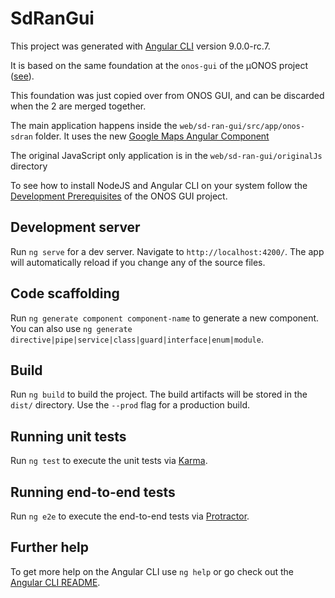 # SdRanGui

This project was generated with [Angular CLI](https://github.com/angular/angular-cli) version 9.0.0-rc.7.

It is based on the same foundation at the `onos-gui` of the µONOS project ([see](https://docs.onosproject.org/onos-gui/docs/config-gui/)).

This foundation was just copied over from ONOS GUI, and can be discarded when the 2 are merged together.

The main application happens inside the `web/sd-ran-gui/src/app/onos-sdran` folder.
It uses the new [Google Maps Angular Component]

The original JavaScript only application is in the `web/sd-ran-gui/originalJs` directory

To see how to install NodeJS and Angular CLI on your system follow the
[Development Prerequisites](https://docs.onosproject.org/onos-gui/docs/prerequisites/)
of the ONOS GUI project.

## Development server

Run `ng serve` for a dev server. Navigate to `http://localhost:4200/`. The app will automatically reload if you change any of the source files.

## Code scaffolding

Run `ng generate component component-name` to generate a new component. You can also use `ng generate directive|pipe|service|class|guard|interface|enum|module`.

## Build

Run `ng build` to build the project. The build artifacts will be stored in the `dist/` directory. Use the `--prod` flag for a production build.

## Running unit tests

Run `ng test` to execute the unit tests via [Karma](https://karma-runner.github.io).

## Running end-to-end tests

Run `ng e2e` to execute the end-to-end tests via [Protractor](http://www.protractortest.org/).

## Further help

To get more help on the Angular CLI use `ng help` or go check out the [Angular CLI README](https://github.com/angular/angular-cli/blob/master/README.md).

[Google Maps Angular Component]: https://medium.com/angular-in-depth/google-maps-is-now-an-angular-component-821ec61d2a0
